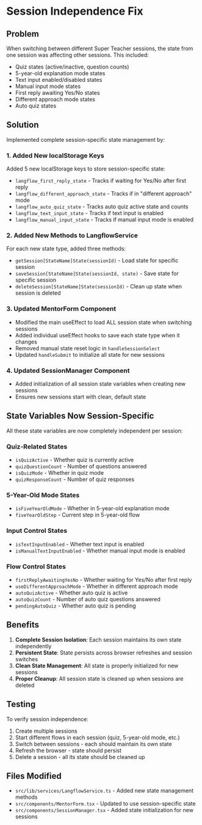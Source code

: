 # Session Independence Fix

## Problem
When switching between different Super Teacher sessions, the state from one session was affecting other sessions. This included:
- Quiz states (active/inactive, question counts)
- 5-year-old explanation mode states
- Text input enabled/disabled states
- Manual input mode states
- First reply awaiting Yes/No states
- Different approach mode states
- Auto quiz states

## Solution
Implemented complete session-specific state management by:

### 1. Added New localStorage Keys
Added 5 new localStorage keys to store session-specific state:
- `langflow_first_reply_state` - Tracks if waiting for Yes/No after first reply
- `langflow_different_approach_state` - Tracks if in "different approach" mode
- `langflow_auto_quiz_state` - Tracks auto quiz active state and counts
- `langflow_text_input_state` - Tracks if text input is enabled
- `langflow_manual_input_state` - Tracks if manual input mode is enabled

### 2. Added New Methods to LangflowService
For each new state type, added three methods:
- `getSession[StateName]State(sessionId)` - Load state for specific session
- `saveSession[StateName]State(sessionId, state)` - Save state for specific session
- `deleteSession[StateName]State(sessionId)` - Clean up state when session is deleted

### 3. Updated MentorForm Component
- Modified the main useEffect to load ALL session state when switching sessions
- Added individual useEffect hooks to save each state type when it changes
- Removed manual state reset logic in `handleSessionSelect`
- Updated `handleSubmit` to initialize all state for new sessions

### 4. Updated SessionManager Component
- Added initialization of all session state variables when creating new sessions
- Ensures new sessions start with clean, default state

## State Variables Now Session-Specific
All these state variables are now completely independent per session:

### Quiz-Related States
- `isQuizActive` - Whether quiz is currently active
- `quizQuestionCount` - Number of questions answered
- `isQuizMode` - Whether in quiz mode
- `quizResponseCount` - Number of quiz responses

### 5-Year-Old Mode States
- `isFiveYearOldMode` - Whether in 5-year-old explanation mode
- `fiveYearOldStep` - Current step in 5-year-old flow

### Input Control States
- `isTextInputEnabled` - Whether text input is enabled
- `isManualTextInputEnabled` - Whether manual input mode is enabled

### Flow Control States
- `firstReplyAwaitingYesNo` - Whether waiting for Yes/No after first reply
- `useDifferentApproachMode` - Whether in different approach mode
- `autoQuizActive` - Whether auto quiz is active
- `autoQuizCount` - Number of auto quiz questions answered
- `pendingAutoQuiz` - Whether auto quiz is pending

## Benefits
1. **Complete Session Isolation**: Each session maintains its own state independently
2. **Persistent State**: State persists across browser refreshes and session switches
3. **Clean State Management**: All state is properly initialized for new sessions
4. **Proper Cleanup**: All session state is cleaned up when sessions are deleted

## Testing
To verify session independence:
1. Create multiple sessions
2. Start different flows in each session (quiz, 5-year-old mode, etc.)
3. Switch between sessions - each should maintain its own state
4. Refresh the browser - state should persist
5. Delete a session - all its state should be cleaned up

## Files Modified
- `src/lib/services/LangflowService.ts` - Added new state management methods
- `src/components/MentorForm.tsx` - Updated to use session-specific state
- `src/components/SessionManager.tsx` - Added state initialization for new sessions 